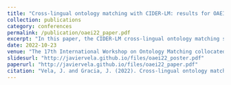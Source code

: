 ```yaml
---
title: "Cross-lingual ontology matching with CIDER-LM: results for OAEI 2022"
collection: publications
category: conferences
permalink: /publication/oaei22_paper.pdf
excerpt: "In this paper, the CIDER-LM cross-lingual ontology matching system is presented, as well as the results it achieved during the OAEI (Ontology Alignment Evaluation Initiative) 2022 campaign."
date: 2022-10-23
venue: "The 17th International Workshop on Ontology Matching collocated with the 21th International Semantic Web Conference ISWC-2022"
slidesurl: "http://javiervela.github.io/files/oaei22_poster.pdf"
paperurl: "http://javiervela.github.io/files/oaei22_paper.pdf"
citation: "Vela, J. and Gracia, J. (2022). Cross-lingual ontology matching with CIDER-LM: results for OAEI 2022."
---
```

